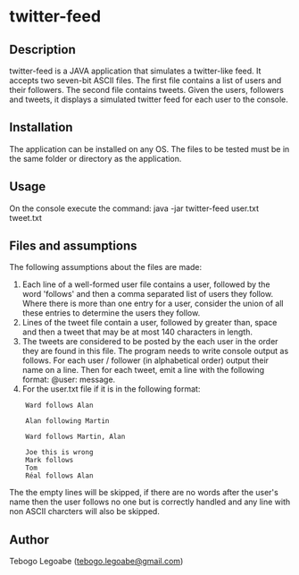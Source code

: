 # twitter-feed

## Description
twitter-feed is a JAVA application that simulates a twitter-like feed. It accepts two seven-bit ASCII files. The first file contains a list of users and their followers. The second file contains tweets. Given the users, followers and tweets, it displays a simulated twitter feed for each user to the console.

## Installation
The application can be installed on any OS. The files to be tested must be in the same folder or directory as the application. 

## Usage
On the console execute the command: java -jar twitter-feed user.txt tweet.txt

## Files and assumptions
The following assumptions about the files are made:
1. Each line of a well-formed user file contains a user, followed by the word 'follows' and then a comma separated list of users they follow. Where there is more than one entry for a user, consider the union of all these entries to determine the users they follow.
2. Lines of the tweet file contain a user, followed by greater than, space and then a tweet that may be at most 140 characters in length. 
3. The tweets are considered to be posted by the each user in the order they are found in this file.
The program needs to write console output as follows. For each user / follower (in alphabetical order) output their name on a line. Then for each tweet, emit a line with the following format: <tab>@user: <space>message.
4. For the user.txt file if it is in the following format:

```
    Ward follows Alan

    Alan following Martin

    Ward follows Martin, Alan

    Joe this is wrong
    Mark follows
    Tom
    Réal follows Alan
``` 
The the empty lines will be skipped, if there are no words after the user's name then the user follows no one but is correctly handled and any line with non ASCII charcters will also be skipped.

## Author
Tebogo Legoabe (tebogo.legoabe@gmail.com)
